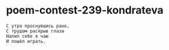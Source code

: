 # poem-contest-239-kondrateva

```
С утра проснувшись рано,
С трудом раскрыв глаза
Налил себе я чаю
И пошёл играть.
```
